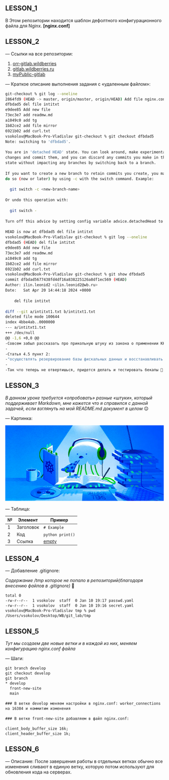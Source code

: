 ## LESSON_1

В Этом репозитории находится шаблон дефолтного конфигурационного файла для Nginx. 
**[nginx.conf]**

## LESSON_2

  
— Ссылки на все репозитории:  
1. [orr-gitlab.wildberries](https://orr-gitlab.wildberries.ru/orr-onboarding/onboarding-vladislav-sokolov)  
2. [gitlab.wildberries.ru](https://gitlab.wildberries.ru/sokolov.v64/onboarding-vladislav-sokolov)  
3. [myPublic-gitlab](https://github.com/jonimuesli/Onboarding-Vladislav-Sokolov)  

— Краткое описание выполнения задания с «удаленным файлом»:

```bash
git-checkout % git log --oneline
2864fd9 (HEAD -> master, origin/master, origin/HEAD) Add file nginx.conf
dfbdad5 del file intitxt
e9dee85 Add new file
73ec3e7 add readmw.md
a1049c0 add tg
1b82ce2 add file mirror
6921b02 add curl.txt
vsokolov@MacBook-Pro-Vladislav git-checkout % git checkout dfbdad5
Note: switching to 'dfbdad5'.

You are in 'detached HEAD' state. You can look around, make experimental
changes and commit them, and you can discard any commits you make in this
state without impacting any branches by switching back to a branch.

If you want to create a new branch to retain commits you create, you may
do so (now or later) by using -c with the switch command. Example:

  git switch -c <new-branch-name>

Or undo this operation with:

  git switch -

Turn off this advice by setting config variable advice.detachedHead to false

HEAD is now at dfbdad5 del file intitxt
vsokolov@MacBook-Pro-Vladislav git-checkout % git log --oneline   
dfbdad5 (HEAD) del file intitxt
e9dee85 Add new file
73ec3e7 add readmw.md
a1049c0 add tg
1b82ce2 add file mirror
6921b02 add curl.txt
vsokolov@MacBook-Pro-Vladislav git-checkout % git show dfbdad5
commit dfbdad5677438fd4df16a838225126a8df1ec569 (HEAD)
Author: ilin.leonid2 <ilin.leonid2@wb.ru>
Date:   Sat Apr 20 14:44:18 2024 +0000

    del file intitxt

diff --git a/intitxt1.txt b/intitxt1.txt
deleted file mode 100644
index 4bbe4ab..0000000
--- a/intitxt1.txt
+++ /dev/null
@@ -1,6 +0,0 @@
-Совсем забыл рассказать про прикольную штуку из закона о применении ККТ. Они на законодательном уровне потребовали делать бекапы:
-
-Статья 4.5 пункт 2:
-"осуществлять резервирование базы фискальных данных и восстанавливать из резервных копий базу фискальных данных в случае их утраты;"
-
-Так что теперь не отвертишься, придется делать и тестировать бекапы 🙂
```

## LESSON_3
_В данном уроке требуется «опробовать» разные «штуки», который поддерживает Markdown, мне кажется что я справился с данной задачей, если взглянуть на мой *README.md* документ в целом_ :relieved:

— Картинка:

![my_test_pictures](images/exapmle.png "inogda ya govotu 'hz', no ya znau..")

— Таблица:  

| №   | Элемент         | Пример              |  
|-----|------------------|---------------------|  
| 1   | Заголовок        | `# Example`         |  
| 2   | Код              | ```python print()```|  
| 3   | Ссылка           | [empty](https://epmtyresources.empty)| 

## LESSON_4

— Добавление .gitignore:

_Содержание /tmp которое не попало в репозиторий(благодаря внесению файлов в *.gitignore*)_ 🙂

```ls -l
total 0
-rw-r--r--  1 vsokolov  staff  0 Jan 10 19:17 passwd.yaml
-rw-r--r--  1 vsokolov  staff  0 Jan 10 19:16 secret.yaml
vsokolov@MacBook-Pro-Vladislav tmp % pwd
/Users/vsokolov/Desktop/WB/git_lab/tmp
```

## LESSON_5
_Тут мы создаем две новые ветки и в каждой из них, меняем конфигурацию nginx.conf файла_

— Шаги:
```git branch front-new-site
git branch develop
git checkout develop
git branch
* develop
  front-new-site
  main

### В ветке develop меняем настройки в nginx.conf: worker_connections на 16384 и коммитим изменения

### В ветке front-new-site добавляем в файл nginx.conf:

client_body_buffer_size 16k; 
client_header_buffer_size 1k;
```

## LESSON_6

— Описание:
После завершения работы в отдельных ветках обычно все изменения сливают в единую ветку, которую потом используют для обновления кода на серверах.

